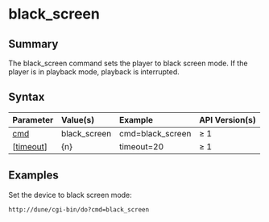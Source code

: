 # black\_screen #
## Summary ##

The black\_screen command sets the player to black screen mode. If the player is in playback mode, playback is interrupted.

## Syntax ##

| **Parameter**         | **Value(s)**   | **Example**        | **API Version(s)** |
|:----------------------|:---------------|:-------------------|:-------------------|
| [cmd](Cmd.md)           | black\_screen  | cmd=black\_screen  | ≥ 1                |
| [[timeout](Timeout.md)] | {n}            | timeout=20         | ≥ 1                |

## Examples ##

Set the device to black screen mode:

`http://dune/cgi-bin/do?cmd=black_screen`